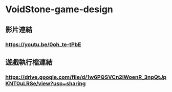 # VoidStone-game-design
 
## 影片連結
### https://youtu.be/0oh_te-tPbE
  
## 遊戲執行檔連結
### https://drive.google.com/file/d/1w6PQSVCn2iWoenR_3npQtJpKNT0uLRSe/view?usp=sharing

